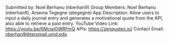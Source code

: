 
Submitted by: Noel Berhanu (nberhan9)
Group Members: Noel Berhanu (nberhan9), Arsema Tegegne (ategegne)
App Description: Allow users to input a daily journal entry and generates
a motivational quote from the API, also able to retrieve a past entry.
YouTube Video Link: https://youtu.be/6McwiGWRFmQ
APIs: https://zenquotes.io/
Contact Email:  nberhan9@terpmail.umd.edu
